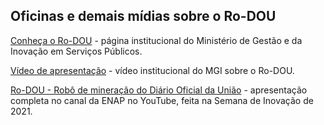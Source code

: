 ## Oficinas e demais mídias sobre o Ro-DOU

[Conheça o Ro-DOU](http://www.gov.br/rodou) - página institucional do Ministério de Gestão e da Inovação em Serviços Públicos.

[Vídeo de apresentação](https://www.youtube.com/watch?v=Xtv7scRn2tQ) - vídeo institucional do MGI sobre o Ro-DOU.

[Ro-DOU - Robô de mineração do Diário Oficial da União](https://www.youtube.com/watch?v=phCa8GJOHY0) - apresentação completa no canal da ENAP no YouTube, feita na Semana de Inovação de 2021.
